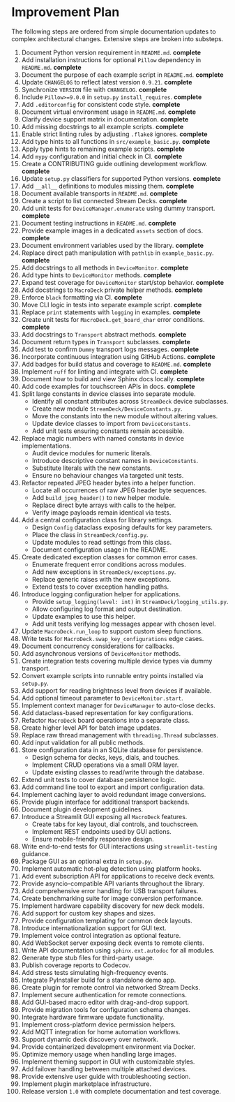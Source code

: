 # Improvement Plan

The following steps are ordered from simple documentation updates to complex architectural changes. Extensive steps are broken into substeps.

1. Document Python version requirement in `README.md`. **complete**
2. Add installation instructions for optional `Pillow` dependency in `README.md`. **complete**
3. Document the purpose of each example script in `README.md`. **complete**
4. Update `CHANGELOG` to reflect latest version `0.9.21`. **complete**
5. Synchronize `VERSION` file with `CHANGELOG`. **complete**
6. Include `Pillow>=9.0.0` in `setup.py` `install_requires`. **complete**
7. Add `.editorconfig` for consistent code style. **complete**
8. Document virtual environment usage in `README.md`. **complete**
9. Clarify device support matrix in documentation. **complete**
10. Add missing docstrings to all example scripts. **complete**
11. Enable strict linting rules by adjusting `.flake8` ignores. **complete**
12. Add type hints to all functions in `src/example_basic.py`. **complete**
13. Apply type hints to remaining example scripts. **complete**
14. Add `mypy` configuration and initial check in CI. **complete**
15. Create a CONTRIBUTING guide outlining development workflow. **complete**
16. Update `setup.py` classifiers for supported Python versions. **complete**
17. Add `__all__` definitions to modules missing them. **complete**
18. Document available transports in `README.md`. **complete**
19. Create a script to list connected Stream Decks. **complete**
20. Add unit tests for `DeviceManager.enumerate` using dummy transport. **complete**
21. Document testing instructions in `README.md`. **complete**
22. Provide example images in a dedicated `assets` section of docs. **complete**
23. Document environment variables used by the library. **complete**
24. Replace direct path manipulation with `pathlib` in `example_basic.py`. **complete**
25. Add docstrings to all methods in `DeviceMonitor`. **complete**
26. Add type hints to `DeviceMonitor` methods. **complete**
27. Expand test coverage for `DeviceMonitor` start/stop behavior. **complete**
28. Add docstrings to `MacroDeck` private helper methods. **complete**
29. Enforce `black` formatting via CI. **complete**
30. Move CLI logic in tests into separate example script. **complete**
31. Replace `print` statements with `logging` in examples. **complete**
32. Create unit tests for `MacroDeck.get_board_char` error conditions. **complete**
33. Add docstrings to `Transport` abstract methods. **complete**
34. Document return types in `Transport` subclasses. **complete**
35. Add test to confirm `Dummy` transport logs messages. **complete**
36. Incorporate continuous integration using GitHub Actions. **complete**
37. Add badges for build status and coverage to `README.md`. **complete**
38. Implement `ruff` for linting and integrate with CI. **complete**
39. Document how to build and view Sphinx docs locally. **complete**
40. Add code examples for touchscreen APIs in docs. **complete**
41. Split large constants in device classes into separate module.
    - Identify all constant attributes across `StreamDeck` device subclasses.
    - Create new module `StreamDeck/DeviceConstants.py`.
    - Move the constants into the new module without altering values.
    - Update device classes to import from `DeviceConstants`.
    - Add unit tests ensuring constants remain accessible.
42. Replace magic numbers with named constants in device implementations.
    - Audit device modules for numeric literals.
    - Introduce descriptive constant names in `DeviceConstants`.
    - Substitute literals with the new constants.
    - Ensure no behaviour changes via targeted unit tests.
43. Refactor repeated JPEG header bytes into a helper function.
    - Locate all occurrences of raw JPEG header byte sequences.
    - Add `build_jpeg_header()` to new helper module.
    - Replace direct byte arrays with calls to the helper.
    - Verify image payloads remain identical via tests.
44. Add a central configuration class for library settings.
    - Design `Config` dataclass exposing defaults for key parameters.
    - Place the class in `StreamDeck/config.py`.
    - Update modules to read settings from this class.
    - Document configuration usage in the README.
45. Create dedicated exception classes for common error cases.
    - Enumerate frequent error conditions across modules.
    - Add new exceptions in `StreamDeck/exceptions.py`.
    - Replace generic raises with the new exceptions.
    - Extend tests to cover exception handling paths.
46. Introduce logging configuration helper for applications.
    - Provide `setup_logging(level: int)` in `StreamDeck/logging_utils.py`.
    - Allow configuring log format and output destination.
    - Update examples to use this helper.
    - Add unit tests verifying log messages appear with chosen level.
47. Update `MacroDeck.run_loop` to support custom sleep functions.
48. Write tests for `MacroDeck.swap_key_configurations` edge cases.
49. Document concurrency considerations for callbacks.
50. Add asynchronous versions of `DeviceMonitor` methods.
51. Create integration tests covering multiple device types via dummy transport.
52. Convert example scripts into runnable entry points installed via `setup.py`.
53. Add support for reading brightness level from devices if available.
54. Add optional timeout parameter to `DeviceMonitor.start`.
55. Implement context manager for `DeviceManager` to auto-close decks.
56. Add dataclass-based representation for key configurations.
57. Refactor `MacroDeck` board operations into a separate class.
58. Create higher level API for batch image updates.
59. Replace raw thread management with `threading.Thread` subclasses.
60. Add input validation for all public methods.
61. Store configuration data in an SQLite database for persistence.
    - Design schema for decks, keys, dials, and touches.
    - Implement CRUD operations via a small ORM layer.
    - Update existing classes to read/write through the database.
62. Extend unit tests to cover database persistence logic.
63. Add command line tool to export and import configuration data.
64. Implement caching layer to avoid redundant image conversions.
65. Provide plugin interface for additional transport backends.
66. Document plugin development guidelines.
67. Introduce a Streamlit GUI exposing all `MacroDeck` features.
    - Create tabs for key layout, dial controls, and touchscreen.
    - Implement REST endpoints used by GUI actions.
    - Ensure mobile-friendly responsive design.
68. Write end-to-end tests for GUI interactions using `streamlit-testing` guidance.
69. Package GUI as an optional extra in `setup.py`.
70. Implement automatic hot-plug detection using platform hooks.
71. Add event subscription API for applications to receive deck events.
72. Provide asyncio-compatible API variants throughout the library.
73. Add comprehensive error handling for USB transport failures.
74. Create benchmarking suite for image conversion performance.
75. Implement hardware capability discovery for new deck models.
76. Add support for custom key shapes and sizes.
77. Provide configuration templating for common deck layouts.
78. Introduce internationalization support for GUI text.
79. Implement voice control integration as optional feature.
80. Add WebSocket server exposing deck events to remote clients.
81. Write API documentation using `sphinx.ext.autodoc` for all modules.
82. Generate type stub files for third-party usage.
83. Publish coverage reports to Codecov.
84. Add stress tests simulating high-frequency events.
85. Integrate PyInstaller build for a standalone demo app.
86. Create plugin for remote control via networked Stream Decks.
87. Implement secure authentication for remote connections.
88. Add GUI-based macro editor with drag-and-drop support.
89. Provide migration tools for configuration schema changes.
90. Integrate hardware firmware update functionality.
91. Implement cross-platform device permission helpers.
92. Add MQTT integration for home automation workflows.
93. Support dynamic deck discovery over network.
94. Provide containerized development environment via Docker.
95. Optimize memory usage when handling large images.
96. Implement theming support in GUI with customizable styles.
97. Add failover handling between multiple attached devices.
98. Provide extensive user guide with troubleshooting section.
99. Implement plugin marketplace infrastructure.
100. Release version `1.0` with complete documentation and test coverage.
